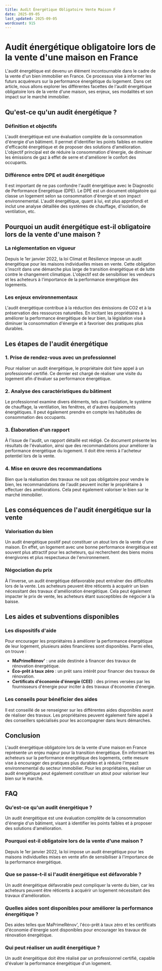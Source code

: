```yaml
---
title: Audit Énergétique Obligatoire Vente Maison F
date: 2025-09-05
last_updated: 2025-09-05
wordcount: 915
---
```


# Audit énergétique obligatoire lors de la vente d'une maison en France

L'audit énergétique est devenu un élément incontournable dans le cadre de la vente d'un bien immobilier en France. Ce processus vise à informer les futurs acquéreurs sur la performance énergétique du logement. Dans cet article, nous allons explorer les différentes facettes de l'audit énergétique obligatoire lors de la vente d'une maison, ses enjeux, ses modalités et son impact sur le marché immobilier.

## Qu'est-ce qu'un audit énergétique ?

### Définition et objectifs

L'audit énergétique est une évaluation complète de la consommation d'énergie d'un bâtiment. Il permet d'identifier les points faibles en matière d'efficacité énergétique et de proposer des solutions d'amélioration. L'objectif principal est de réduire la consommation d'énergie, de diminuer les émissions de gaz à effet de serre et d'améliorer le confort des occupants.

### Différence entre DPE et audit énergétique

Il est important de ne pas confondre l'audit énergétique avec le Diagnostic de Performance Énergétique (DPE). Le DPE est un document obligatoire qui classe un logement selon sa consommation d'énergie et son impact environnemental. L'audit énergétique, quant à lui, est plus approfondi et inclut une analyse détaillée des systèmes de chauffage, d'isolation, de ventilation, etc.

## Pourquoi un audit énergétique est-il obligatoire lors de la vente d'une maison ?

### La réglementation en vigueur

Depuis le 1er janvier 2022, la loi Climat et Résilience impose un audit énergétique pour les maisons individuelles mises en vente. Cette obligation s'inscrit dans une démarche plus large de transition énergétique et de lutte contre le changement climatique. L'objectif est de sensibiliser les vendeurs et les acheteurs à l'importance de la performance énergétique des logements.

### Les enjeux environnementaux

L'audit énergétique contribue à la réduction des émissions de CO2 et à la préservation des ressources naturelles. En incitant les propriétaires à améliorer la performance énergétique de leur bien, la législation vise à diminuer la consommation d'énergie et à favoriser des pratiques plus durables.

## Les étapes de l'audit énergétique

### 1. Prise de rendez-vous avec un professionnel

Pour réaliser un audit énergétique, le propriétaire doit faire appel à un professionnel certifié. Ce dernier est chargé de réaliser une visite du logement afin d'évaluer sa performance énergétique.

### 2. Analyse des caractéristiques du bâtiment

Le professionnel examine divers éléments, tels que l'isolation, le système de chauffage, la ventilation, les fenêtres, et d'autres équipements énergétiques. Il peut également prendre en compte les habitudes de consommation des occupants.

### 3. Élaboration d'un rapport

À l'issue de l'audit, un rapport détaillé est rédigé. Ce document présente les résultats de l'évaluation, ainsi que des recommandations pour améliorer la performance énergétique du logement. Il doit être remis à l'acheteur potentiel lors de la vente.

### 4. Mise en œuvre des recommandations

Bien que la réalisation des travaux ne soit pas obligatoire pour vendre le bien, les recommandations de l'audit peuvent inciter le propriétaire à effectuer des améliorations. Cela peut également valoriser le bien sur le marché immobilier.

## Les conséquences de l'audit énergétique sur la vente

### Valorisation du bien

Un audit énergétique positif peut constituer un atout lors de la vente d'une maison. En effet, un logement avec une bonne performance énergétique est souvent plus attractif pour les acheteurs, qui recherchent des biens moins énergivores et plus respectueux de l'environnement.

### Négociation du prix

À l'inverse, un audit énergétique défavorable peut entraîner des difficultés lors de la vente. Les acheteurs peuvent être réticents à acquérir un bien nécessitant des travaux d'amélioration énergétique. Cela peut également impacter le prix de vente, les acheteurs étant susceptibles de négocier à la baisse.

## Les aides et subventions disponibles

### Les dispositifs d'aide

Pour encourager les propriétaires à améliorer la performance énergétique de leur logement, plusieurs aides financières sont disponibles. Parmi elles, on trouve :

- **MaPrimeRénov'** : une aide destinée à financer des travaux de rénovation énergétique.
- **Éco-prêt à taux zéro** : un prêt sans intérêt pour financer des travaux de rénovation.
- **Certificats d'économie d'énergie (CEE)** : des primes versées par les fournisseurs d'énergie pour inciter à des travaux d'économie d'énergie.

### Les conseils pour bénéficier des aides

Il est conseillé de se renseigner sur les différentes aides disponibles avant de réaliser des travaux. Les propriétaires peuvent également faire appel à des conseillers spécialisés pour les accompagner dans leurs démarches.

## Conclusion

L'audit énergétique obligatoire lors de la vente d'une maison en France représente un enjeu majeur pour la transition énergétique. En informant les acheteurs sur la performance énergétique des logements, cette mesure vise à encourager des pratiques plus durables et à réduire l'impact environnemental du secteur immobilier. Pour les propriétaires, réaliser un audit énergétique peut également constituer un atout pour valoriser leur bien sur le marché.

## FAQ

### Qu'est-ce qu'un audit énergétique ?

Un audit énergétique est une évaluation complète de la consommation d'énergie d'un bâtiment, visant à identifier les points faibles et à proposer des solutions d'amélioration.

### Pourquoi est-il obligatoire lors de la vente d'une maison ?

Depuis le 1er janvier 2022, la loi impose un audit énergétique pour les maisons individuelles mises en vente afin de sensibiliser à l'importance de la performance énergétique.

### Que se passe-t-il si l'audit énergétique est défavorable ?

Un audit énergétique défavorable peut compliquer la vente du bien, car les acheteurs peuvent être réticents à acquérir un logement nécessitant des travaux d'amélioration.

### Quelles aides sont disponibles pour améliorer la performance énergétique ?

Des aides telles que MaPrimeRénov', l'éco-prêt à taux zéro et les certificats d'économie d'énergie sont disponibles pour encourager les travaux de rénovation énergétique.

### Qui peut réaliser un audit énergétique ?

Un audit énergétique doit être réalisé par un professionnel certifié, capable d'évaluer la performance énergétique d'un logement.